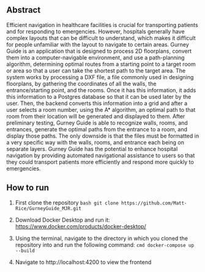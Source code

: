 ## Abstract
Efficient navigation in healthcare facilities is crucial for transporting patients and for responding to emergencies. However, hospitals generally have complex layouts that can be difficult to understand, which makes it difficult for people unfamiliar with the layout to navigate to certain areas. Gurney Guide is an application that is designed to process 2D floorplans, convert them into a computer-navigable environment, and use a path-planning algorithm, determining optimal routes from a starting point to a target room or area so that a user can take the shortest path to the target area. The system works by processing a DXF file, a file commonly used in designing floorplans, by gathering the coordinates of all the walls, the entrance/starting point, and the rooms. Once it has this information, it adds this information to a Postgres database so that it can be used later by the user. Then, the backend converts this information into a grid and after a user selects a room number, using the A* algorithm, an optimal path to that room from their location will be generated and displayed to them. After preliminary testing, Gurney Guide is able to recognize walls, rooms, and entrances, generate the optimal paths from the entrance to a room, and display those paths. The only downside is that the files must be formatted in a very specific way with the walls, rooms, and entrance each being on separate layers. Gurney Guide has the potential to enhance hospital navigation by providing automated navigational assistance to users so that they could transport patients more efficiently and respond more quickly to emergencies.

## How to run

1. First clone the repository 
```bash git clone https://github.com/Matt-Rice/GurneyGuide_MJR.git```

2. Download Docker Desktop and run it: https://www.docker.com/products/docker-desktop/
   
3. Using the terminal, navigate to the directory in which you cloned the repository into and run the following command:
   ```cmd docker-compose up --build```
   
5. Navigate to http://localhost:4200 to view the frontend

